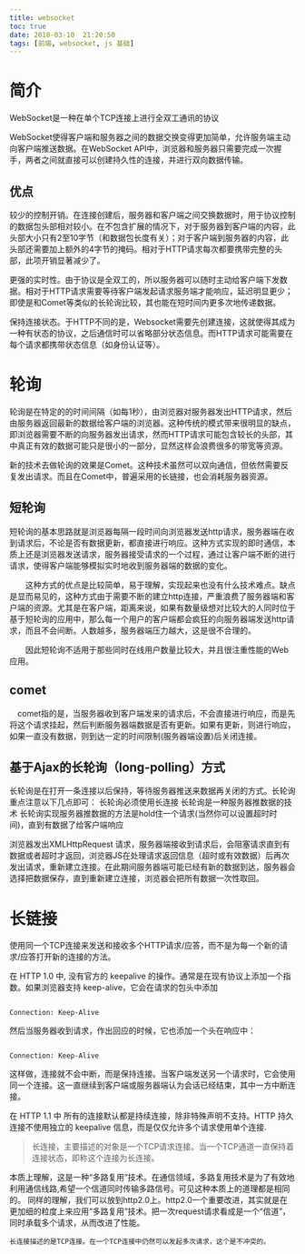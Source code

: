 ```yaml
---
title: websocket
toc: true
date: 2018-03-10  21:20:50
tags: [前端, websocket, js 基础]
---
```


# 简介

WebSocket是一种在单个TCP连接上进行全双工通讯的协议

WebSocket使得客户端和服务器之间的数据交换变得更加简单，允许服务端主动向客户端推送数据。在WebSocket API中，浏览器和服务器只需要完成一次握手，两者之间就直接可以创建持久性的连接，并进行双向数据传输。

## 优点

较少的控制开销。在连接创建后，服务器和客户端之间交换数据时，用于协议控制的数据包头部相对较小。在不包含扩展的情况下，对于服务器到客户端的内容，此头部大小只有2至10字节（和数据包长度有关）；对于客户端到服务器的内容，此头部还需要加上额外的4字节的掩码。相对于HTTP请求每次都要携带完整的头部，此项开销显著减少了。

更强的实时性。由于协议是全双工的，所以服务器可以随时主动给客户端下发数据。相对于HTTP请求需要等待客户端发起请求服务端才能响应，延迟明显更少；即使是和Comet等类似的长轮询比较，其也能在短时间内更多次地传递数据。

保持连接状态。于HTTP不同的是，Websocket需要先创建连接，这就使得其成为一种有状态的协议，之后通信时可以省略部分状态信息。而HTTP请求可能需要在每个请求都携带状态信息（如身份认证等）。

# 轮询


轮询是在特定的的时间间隔（如每1秒），由浏览器对服务器发出HTTP请求，然后由服务器返回最新的数据给客户端的浏览器。这种传统的模式带来很明显的缺点，即浏览器需要不断的向服务器发出请求，然而HTTP请求可能包含较长的头部，其中真正有效的数据可能只是很小的一部分，显然这样会浪费很多的带宽等资源。


新的技术去做轮询的效果是Comet。这种技术虽然可以双向通信，但依然需要反复发出请求。而且在Comet中，普遍采用的长链接，也会消耗服务器资源。

## 短轮询

短轮询的基本思路就是浏览器每隔一段时间向浏览器发送http请求，服务器端在收到请求后，不论是否有数据更新，都直接进行响应。这种方式实现的即时通信，本质上还是浏览器发送请求，服务器接受请求的一个过程，通过让客户端不断的进行请求，使得客户端能够模拟实时地收到服务器端的数据的变化。

　　这种方式的优点是比较简单，易于理解，实现起来也没有什么技术难点。缺点是显而易见的，这种方式由于需要不断的建立http连接，严重浪费了服务器端和客户端的资源。尤其是在客户端，距离来说，如果有数量级想对比较大的人同时位于基于短轮询的应用中，那么每一个用户的客户端都会疯狂的向服务器端发送http请求，而且不会间断。人数越多，服务器端压力越大，这是很不合理的。

　　因此短轮询不适用于那些同时在线用户数量比较大，并且很注重性能的Web应用。

## comet

　comet指的是，当服务器收到客户端发来的请求后，不会直接进行响应，而是先将这个请求挂起，然后判断服务器端数据是否有更新。如果有更新，则进行响应，如果一直没有数据，则到达一定的时间限制(服务器端设置)后关闭连接。
　
　


## 基于Ajax的长轮询（long-polling）方式

长轮询是在打开一条连接以后保持，等待服务器推送来数据再关闭的方式。长轮询重点注意以下几点即可：
长轮询必须使用长连接
长轮询是一种服务器推数据的技术
长轮询实现服务器推数据的方法是hold住一个请求(当然你可以设置超时时间)，直到有数据了给客户端响应


浏览器发出XMLHttpRequest 请求，服务器端接收到请求后，会阻塞请求直到有数据或者超时才返回，浏览器JS在处理请求返回信息（超时或有效数据）后再次发出请求，重新建立连接。在此期间服务器端可能已经有新的数据到达，服务器会选择把数据保存，直到重新建立连接，浏览器会把所有数据一次性取回。

# 长链接

使用同一个TCP连接来发送和接收多个HTTP请求/应答，而不是为每一个新的请求/应答打开新的连接的方法。

在 HTTP 1.0 中, 没有官方的 keepalive 的操作。通常是在现有协议上添加一个指数。如果浏览器支持 keep-alive，它会在请求的包头中添加

```

Connection: Keep-Alive

```

然后当服务器收到请求，作出回应的时候，它也添加一个头在响应中：

```

Connection: Keep-Alive

```

这样做，连接就不会中断，而是保持连接。当客户端发送另一个请求时，它会使用同一个连接。这一直继续到客户端或服务器端认为会话已经结束，其中一方中断连接。


在 HTTP 1.1 中 所有的连接默认都是持续连接，除非特殊声明不支持。HTTP 持久连接不使用独立的 keepalive 信息，而是仅仅允许多个请求使用单个连接.

>长连接，主要描述的对象是一个TCP请求连接。当一个TCP通道一直保持着连接状态，即称这个连接为长连接。

本质上理解，这是一种“多路复用”技术。在通信领域，多路复用技术是为了有效地利用通信线路,希望一个信道同时传输多路信号。可见这种本质上的道理都是相同的。
同样的理解，我们可以放到http2.0上。http2.0一个重要改进，其实就是在更加细的粒度上来应用“多路复用”技术。把一次request请求看成是一个“信道”，同时承载多个请求，从而改进了性能。

`长连接描述的是TCP连接。在一个TCP连接中仍然可以发起多次请求，这个是不冲突的。`

